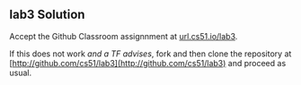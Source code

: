 
## lab3 Solution




Accept the Github Classroom assignnment at 
[url.cs51.io/lab3](http://url.cs51.io/lab3). 

If this does not work _and a TF advises_, fork and then clone the repository at 
[http://github.com/cs51/lab3](http://github.com/cs51/lab3) 
and proceed as usual.

